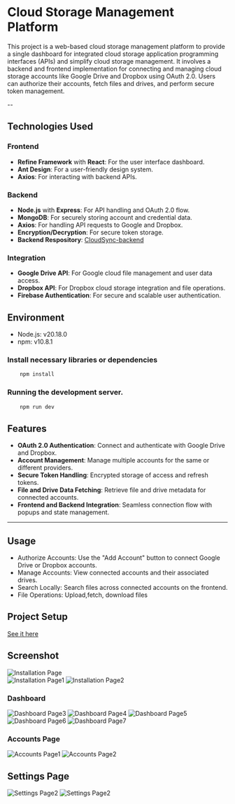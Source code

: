 # Cloud Storage Management Platform
 This project is a web-based cloud storage management platform to provide a single dashboard for integrated cloud storage application programming interfaces (APIs) and simplify cloud storage management. It involves a backend and frontend implementation for connecting and managing cloud storage accounts like Google Drive and Dropbox using OAuth 2.0. Users can authorize their accounts, fetch files and drives, and perform secure token management.

--

## **Technologies Used**

### **Frontend**
- **Refine Framework** with **React**: For the user interface dashboard.
- **Ant Design**: For a user-friendly design system.
- **Axios**: For interacting with backend APIs.


### **Backend**
- **Node.js** with **Express**: For API handling and OAuth 2.0 flow.
- **MongoDB**: For securely storing account and credential data.
- **Axios**: For handling API requests to Google and Dropbox.
- **Encryption/Decryption**: For secure token storage.
- **Backend Respository**: [CloudSync-backend](https://github.com/SwS651/CloudSync-backend)

### **Integration**
- **Google Drive API**: For Google cloud file management and user data access.
- **Dropbox API**: For Dropbox cloud storage integration and file operations.
- **Firebase Authentication**: For secure and scalable user authentication.

## Environment
- Node.js: v20.18.0
- npm: v10.8.1

### Install necessary libraries or dependencies
```bash
    npm install
```

### Running the development server.

```bash
    npm run dev
```

## **Features**

- **OAuth 2.0 Authentication**: Connect and authenticate with Google Drive and Dropbox.
- **Account Management**: Manage multiple accounts for the same or different providers.
- **Secure Token Handling**: Encrypted storage of access and refresh tokens.
- **File and Drive Data Fetching**: Retrieve file and drive metadata for connected accounts.
- **Frontend and Backend Integration**: Seamless connection flow with popups and state management.

---

## Usage
- Authorize Accounts: Use the "Add Account" button to connect Google Drive or Dropbox accounts.
- Manage Accounts: View connected accounts and their associated drives.
- Search Locally: Search files across connected accounts on the frontend.
- File Operations: Upload,fetch, download files

## Project Setup

[See it here](documentation/CloudSync%20Platform%20Project%20Setup.pdf)

## Screenshot
![Installation Page](documentation/Images/Picture1.png) <br/>
![Installation Page1](documentation/Images/Picture2.png)
![Installation Page2](documentation/Images/Picture3.png)

### Dashboard
![Dashboard Page3](documentation/Images/Picture4.png)
![Dashboard Page4](documentation/Images/Picture5.png)
![Dashboard Page5](documentation/Images/Picture6.png)
![Dashboard Page6](documentation/Images/Picture7.png)
![Dashboard Page7](documentation/Images/Picture8.png)

### Accounts Page
![Accounts Page1](documentation/Images/Picture10.png)
![Accounts Page2](documentation/Images/Picture11.png)

## Settings Page
![Settings Page2](documentation/Images/Picture12.png)
![Settings Page2](documentation/Images/Picture13.png)